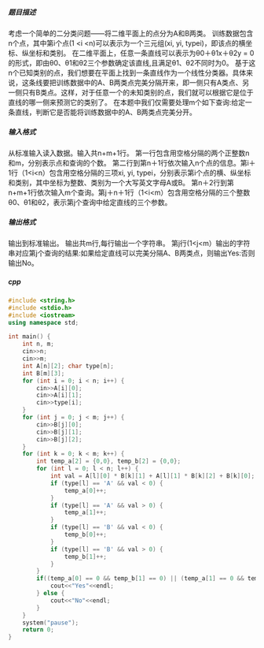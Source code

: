 ##### 题目描述
考虑一个简单的二分类问题——将二维平面上的点分为A和B两类。
训练数据包含n个点，其中第i个点(1 <i <n)可以表示为一个三元组(xi, yi, typei)，即该点的横坐标、纵坐标和类别。
在二维平面上，任意一条直线可以表示为θ0＋θ1x＋θ2y = 0 的形式，即由θ0、θ1和θ2三个参数确定该直线,且满足θ1、θ2不同时为0。
基于这n个已知类别的点，我们想要在平面上找到一条直线作为一个线性分类器。具体来说，这条线要把训练数据中的A、B两类点完美分隔开来，即一侧只有A类点、另一侧只有B类点。这样，对于任意一个的未知类别的点，我们就可以根据它是位于直线的哪一侧来预测它的类别了。
在本题中我们仅需要处理m个如下查询:给定一条直线，判断它是否能将训练数据中的A、B两类点完美分开。
##### 输入格式
从标准输入读入数据。输入共n+m+1行。
第一行包含用空格分隔的两个正整数n和m，分别表示点和查询的个数。
第二行到第n＋1行依次输入n个点的信息。第i＋1行（1<i<n）包含用空格分隔的三项xi, yi, typei，分别表示第i个点的横、纵坐标和类别，其中坐标为整数、类别为一个大写英文字母A或B。
第n＋2行到第n+m+1行依次输入m个查询。第j＋n＋1行（1<i<m）包含用空格分隔的三个整数θ0、θ1和θ2，表示第j个查询中给定直线的三个参数。
##### 输出格式
输出到标准输出。
输出共m行,每行输出一个字符串。
第j行(1<j<m）输出的字符串对应第j个查询的结果:如果给定直线可以完美分隔A、B两类点，则输出Yes:否则输出No。
##### cpp
```c++
#include <string.h>
#include <stdio.h>
#include <iostream>
using namespace std;

int main() {
    int n, m;
    cin>>n;
    cin>>m;
    int A[n][2]; char type[n];
    int B[m][3];
    for (int i = 0; i < n; i++) {
        cin>>A[i][0];
        cin>>A[i][1];
        cin>>type[i];
    }
    for (int j = 0; j < m; j++) {
        cin>>B[j][0];
        cin>>B[j][1];
        cin>>B[j][2];
    }
    for (int k = 0; k < m; k++) {
        int temp_a[2] = {0,0}, temp_b[2] = {0,0};
        for (int l = 0; l < n; l++) {
            int val = A[l][0] * B[k][1] + A[l][1] * B[k][2] + B[k][0];
            if (type[l] == 'A' && val < 0) {
                temp_a[0]++;
            }
            if (type[l] == 'A' && val > 0) {
                temp_a[1]++;
            }
            if (type[l] == 'B' && val < 0) {
                temp_b[0]++;
            }
            if (type[l] == 'B' && val > 0) {
                temp_b[1]++;
            }
        }
        if((temp_a[0] == 0 && temp_b[1] == 0) || (temp_a[1] == 0 && temp_b[0] == 0)) {
            cout<<"Yes"<<endl;
        } else {
            cout<<"No"<<endl;
        }
    }
    system("pause");
    return 0;
}
```